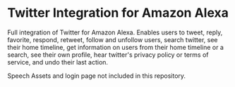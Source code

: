 # Twitter Integration for Amazon Alexa
Full integration of Twitter for Amazon Alexa. Enables users to tweet, reply, favorite, respond, retweet, follow and unfollow users, search twitter, see their home timeline, get information on users from their home timeline or a search, see their own profile, hear twitter's privacy policy or terms of service, and undo their last action.

 Speech Assets and login page not included in this repository.